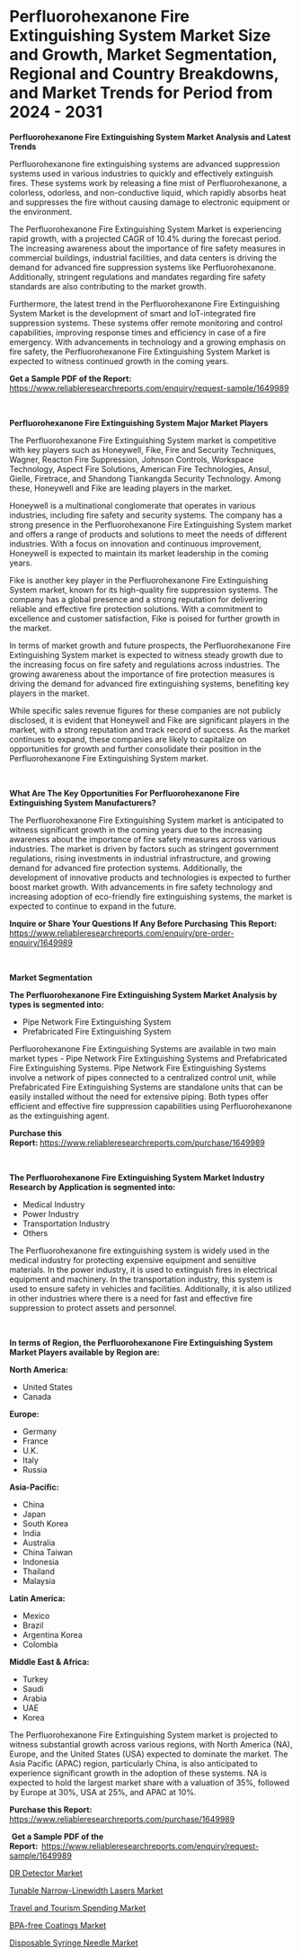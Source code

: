 <p><h1>Perfluorohexanone Fire Extinguishing System Market Size and Growth, Market Segmentation, Regional and Country Breakdowns, and Market Trends for Period from 2024 -  2031</h1></p><p><strong>Perfluorohexanone Fire Extinguishing System Market Analysis and Latest Trends</strong></p>
<p><p>Perfluorohexanone fire extinguishing systems are advanced suppression systems used in various industries to quickly and effectively extinguish fires. These systems work by releasing a fine mist of Perfluorohexanone, a colorless, odorless, and non-conductive liquid, which rapidly absorbs heat and suppresses the fire without causing damage to electronic equipment or the environment. </p><p>The Perfluorohexanone Fire Extinguishing System Market is experiencing rapid growth, with a projected CAGR of 10.4% during the forecast period. The increasing awareness about the importance of fire safety measures in commercial buildings, industrial facilities, and data centers is driving the demand for advanced fire suppression systems like Perfluorohexanone. Additionally, stringent regulations and mandates regarding fire safety standards are also contributing to the market growth.</p><p>Furthermore, the latest trend in the Perfluorohexanone Fire Extinguishing System Market is the development of smart and IoT-integrated fire suppression systems. These systems offer remote monitoring and control capabilities, improving response times and efficiency in case of a fire emergency. With advancements in technology and a growing emphasis on fire safety, the Perfluorohexanone Fire Extinguishing System Market is expected to witness continued growth in the coming years.</p></p>
<p><strong>Get a Sample PDF of the Report:&nbsp;</strong> <a href="https://www.reliableresearchreports.com/enquiry/request-sample/1649989">https://www.reliableresearchreports.com/enquiry/request-sample/1649989</a></p>
<p>&nbsp;</p>
<p><strong>Perfluorohexanone Fire Extinguishing System Major Market Players</strong></p>
<p><p>The Perfluorohexanone Fire Extinguishing System market is competitive with key players such as Honeywell, Fike, Fire and Security Techniques, Wagner, Reacton Fire Suppression, Johnson Controls, Workspace Technology, Aspect Fire Solutions, American Fire Technologies, Ansul, Gielle, Firetrace, and Shandong Tiankangda Security Technology. Among these, Honeywell and Fike are leading players in the market.</p><p>Honeywell is a multinational conglomerate that operates in various industries, including fire safety and security systems. The company has a strong presence in the Perfluorohexanone Fire Extinguishing System market and offers a range of products and solutions to meet the needs of different industries. With a focus on innovation and continuous improvement, Honeywell is expected to maintain its market leadership in the coming years.</p><p>Fike is another key player in the Perfluorohexanone Fire Extinguishing System market, known for its high-quality fire suppression systems. The company has a global presence and a strong reputation for delivering reliable and effective fire protection solutions. With a commitment to excellence and customer satisfaction, Fike is poised for further growth in the market.</p><p>In terms of market growth and future prospects, the Perfluorohexanone Fire Extinguishing System market is expected to witness steady growth due to the increasing focus on fire safety and regulations across industries. The growing awareness about the importance of fire protection measures is driving the demand for advanced fire extinguishing systems, benefiting key players in the market.</p><p>While specific sales revenue figures for these companies are not publicly disclosed, it is evident that Honeywell and Fike are significant players in the market, with a strong reputation and track record of success. As the market continues to expand, these companies are likely to capitalize on opportunities for growth and further consolidate their position in the Perfluorohexanone Fire Extinguishing System market.</p></p>
<p>&nbsp;</p>
<p><strong>What Are The Key Opportunities For Perfluorohexanone Fire Extinguishing System Manufacturers?</strong></p>
<p><p>The Perfluorohexanone Fire Extinguishing System market is anticipated to witness significant growth in the coming years due to the increasing awareness about the importance of fire safety measures across various industries. The market is driven by factors such as stringent government regulations, rising investments in industrial infrastructure, and growing demand for advanced fire protection systems. Additionally, the development of innovative products and technologies is expected to further boost market growth. With advancements in fire safety technology and increasing adoption of eco-friendly fire extinguishing systems, the market is expected to continue to expand in the future.</p></p>
<p><strong>Inquire or Share Your Questions If Any Before Purchasing This Report:</strong> <a href="https://www.reliableresearchreports.com/enquiry/pre-order-enquiry/1649989">https://www.reliableresearchreports.com/enquiry/pre-order-enquiry/1649989</a></p>
<p>&nbsp;</p>
<p><strong>Market Segmentation</strong></p>
<p><strong>The Perfluorohexanone Fire Extinguishing System Market Analysis by types is segmented into:</strong></p>
<p><ul><li>Pipe Network Fire Extinguishing System</li><li>Prefabricated Fire Extinguishing System</li></ul></p>
<p><p>Perfluorohexanone Fire Extinguishing Systems are available in two main market types - Pipe Network Fire Extinguishing Systems and Prefabricated Fire Extinguishing Systems. Pipe Network Fire Extinguishing Systems involve a network of pipes connected to a centralized control unit, while Prefabricated Fire Extinguishing Systems are standalone units that can be easily installed without the need for extensive piping. Both types offer efficient and effective fire suppression capabilities using Perfluorohexanone as the extinguishing agent.</p></p>
<p><strong>Purchase this Report:&nbsp;</strong><a href="https://www.reliableresearchreports.com/purchase/1649989">https://www.reliableresearchreports.com/purchase/1649989</a></p>
<p>&nbsp;</p>
<p><strong>The Perfluorohexanone Fire Extinguishing System Market Industry Research by Application is segmented into:</strong></p>
<p><ul><li>Medical Industry</li><li>Power Industry</li><li>Transportation Industry</li><li>Others</li></ul></p>
<p><p>The Perfluorohexanone fire extinguishing system is widely used in the medical industry for protecting expensive equipment and sensitive materials. In the power industry, it is used to extinguish fires in electrical equipment and machinery. In the transportation industry, this system is used to ensure safety in vehicles and facilities. Additionally, it is also utilized in other industries where there is a need for fast and effective fire suppression to protect assets and personnel.</p></p>
<p>&nbsp;</p>
<p><strong>In terms of Region, the Perfluorohexanone Fire Extinguishing System Market Players available by Region are:</strong></p>
<p>
    <p> <strong> North America: </strong>
        <ul>
            <li>United States</li>
            <li>Canada</li>
        </ul>
        </p> 
    <p> <strong> Europe: </strong>
        <ul>
            <li>Germany</li>
            <li>France</li>
            <li>U.K.</li>
            <li>Italy</li>
            <li>Russia</li>
        </ul>
        </p> 
    <p> <strong> Asia-Pacific: </strong>
        <ul>
            <li>China</li>
            <li>Japan</li>
            <li>South Korea</li>
            <li>India</li>
            <li>Australia</li>
            <li>China Taiwan</li>
            <li>Indonesia</li>
            <li>Thailand</li>
            <li>Malaysia</li>
        </ul>
        </p> 
    <p> <strong> Latin America: </strong>
        <ul>
            <li>Mexico</li>
            <li>Brazil</li>
            <li>Argentina Korea</li>
            <li>Colombia</li>
        </ul>
        </p> 
    <p> <strong> Middle East & Africa: </strong>
        <ul>
            <li>Turkey</li>
            <li>Saudi</li>
            <li>Arabia</li>
            <li>UAE</li>
            <li>Korea</li>
        </ul>
    </p>
    </p>
<p><p>The Perfluorohexanone Fire Extinguishing System market is projected to witness substantial growth across various regions, with North America (NA), Europe, and the United States (USA) expected to dominate the market. The Asia Pacific (APAC) region, particularly China, is also anticipated to experience significant growth in the adoption of these systems. NA is expected to hold the largest market share with a valuation of 35%, followed by Europe at 30%, USA at 25%, and APAC at 10%.</p></p>
<p><strong>Purchase this Report: </strong><a href="https://www.reliableresearchreports.com/purchase/1649989">https://www.reliableresearchreports.com/purchase/1649989</a></p>
<p>&nbsp;<strong>Get a Sample PDF of the Report:&nbsp;&nbsp;</strong><a href="https://www.reliableresearchreports.com/enquiry/request-sample/1649989">https://www.reliableresearchreports.com/enquiry/request-sample/1649989</a></p>
<p><strong></strong></p>
<p><p><a href="https://medium.com/p/1e7b0564a3d3/edit">DR Detector Market</a></p><p><a href="https://issuu.com/reportprime-2/docs/tunable-narrow-linewidth-lasers-market-size-2030.p">Tunable Narrow-Linewidth Lasers Market</a></p><p><a href="https://github.com/khayangel/Market-Research-Report-List-1/blob/main/travel-and-tourism-spending-market.md">Travel and Tourism Spending Market</a></p><p><a href="https://github.com/rahu1501/Market-Research-Report-List-2/blob/main/bpa-free-coatings-market.md">BPA-free Coatings Market</a></p><p><a href="https://medium.com/p/5c01ac62e0dc/edit">Disposable Syringe Needle Market</a></p></p>